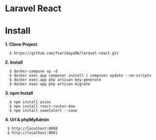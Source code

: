 # Laravel React

# Install

**1. Clone Project**

```
  $ https://github.com/fsarikaya96/laravel-react.git
```

**2. Install**

```
  $ docker-compose up -d
  $ docker exec app composer install | composer update --no-scripts
  $ docker exec app php artisan key:generate
  $ docker exec app php artisan migrate

```
**3. npm Install**

```
  $ npm install axios
  $ npm install react-router-dom
  $ npm install sweetalert --save
```
**4. Url & phpMyAdmin**

```
 $ http://localhost:8080
 $ http://localhost:8081
```



